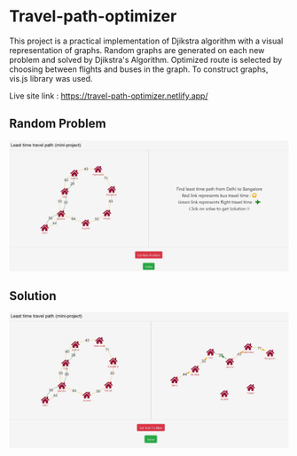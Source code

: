 # Travel-path-optimizer

This project is a practical implementation of Djikstra algorithm with a visual representation of graphs. Random graphs are generated on each new problem and solved by Djikstra's Algorithm. Optimized route is selected by choosing between flights and buses in the graph. To construct graphs, vis.js library was used.

Live site link : https://travel-path-optimizer.netlify.app/

## Random Problem
![Before solving](images/before.jpg)

## Solution
![After solving](images/after.jpg)
